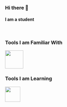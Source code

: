 ### Hi there 👋
#### I am a student

<br>

### Tools I am Familiar With
<img src="https://upload.wikimedia.org/wikipedia/en/3/30/Java_programming_language_logo.svg" height="60" style="margin-right: 50px"/>

### Tools I am Learning  
<img src="https://upload.wikimedia.org/wikipedia/commons/thumb/6/61/HTML5_logo_and_wordmark.svg/1280px-HTML5_logo_and_wordmark.svg.png" height="50" style="margin-right: 50px"/>
